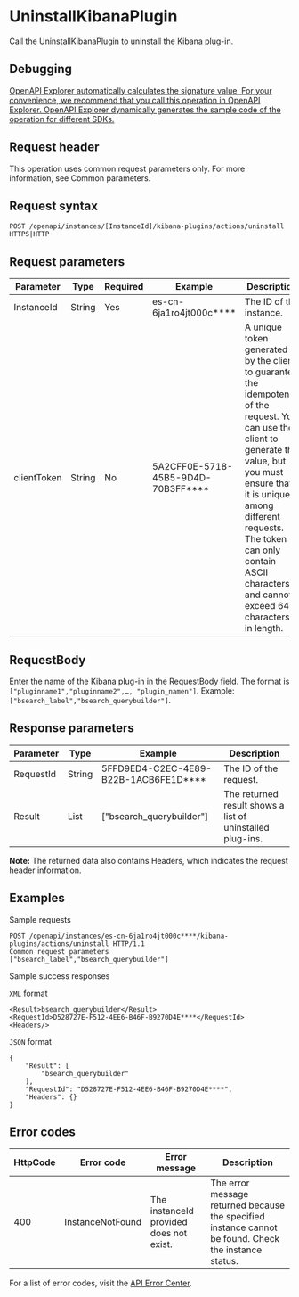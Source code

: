 # UninstallKibanaPlugin

Call the UninstallKibanaPlugin to uninstall the Kibana plug-in.

## Debugging

[OpenAPI Explorer automatically calculates the signature value. For your convenience, we recommend that you call this operation in OpenAPI Explorer. OpenAPI Explorer dynamically generates the sample code of the operation for different SDKs.](https://api.aliyun.com/#product=elasticsearch&api=UninstallKibanaPlugin&type=ROA&version=2017-06-13)

## Request header

This operation uses common request parameters only. For more information, see Common parameters.

## Request syntax

```
POST /openapi/instances/[InstanceId]/kibana-plugins/actions/uninstall HTTPS|HTTP
```

## Request parameters

|Parameter|Type|Required|Example|Description|
|---------|----|--------|-------|-----------|
|InstanceId|String|Yes|es-cn-6ja1ro4jt000c\*\*\*\*|The ID of the instance. |
|clientToken|String|No|5A2CFF0E-5718-45B5-9D4D-70B3FF\*\*\*\*|A unique token generated by the client to guarantee the idempotency of the request. You can use the client to generate the value, but you must ensure that it is unique among different requests. The token can only contain ASCII characters and cannot exceed 64 characters in length. |

## RequestBody

Enter the name of the Kibana plug-in in the RequestBody field. The format is `["pluginname1","pluginname2",…, "plugin_namen"]`. Example: `["bsearch_label","bsearch_querybuilder"]`.

## Response parameters

|Parameter|Type|Example|Description|
|---------|----|-------|-----------|
|RequestId|String|5FFD9ED4-C2EC-4E89-B22B-1ACB6FE1D\*\*\*\*|The ID of the request. |
|Result|List|\["bsearch\_querybuilder"\]|The returned result shows a list of uninstalled plug-ins. |

**Note:** The returned data also contains Headers, which indicates the request header information.

## Examples

Sample requests

```
POST /openapi/instances/es-cn-6ja1ro4jt000c****/kibana-plugins/actions/uninstall HTTP/1.1
Common request parameters
["bsearch_label","bsearch_querybuilder"]
```

Sample success responses

`XML` format

```
<Result>bsearch_querybuilder</Result>
<RequestId>D528727E-F512-4EE6-B46F-B9270D4E****</RequestId>
<Headers/>
```

`JSON` format

```
{
    "Result": [
        "bsearch_querybuilder"
    ],
    "RequestId": "D528727E-F512-4EE6-B46F-B9270D4E****",
    "Headers": {}
}
```

## Error codes

|HttpCode|Error code|Error message|Description|
|--------|----------|-------------|-----------|
|400|InstanceNotFound|The instanceId provided does not exist.|The error message returned because the specified instance cannot be found. Check the instance status.|

For a list of error codes, visit the [API Error Center](https://error-center.alibabacloud.com/status/product/elasticsearch).

